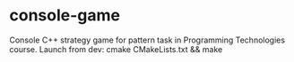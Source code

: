 # console-game
Console C++ strategy game for pattern task in Programming Technologies course.
Launch from dev: cmake CMakeLists.txt && make
